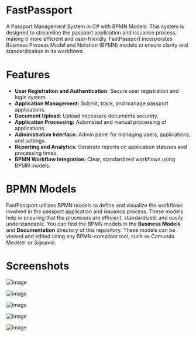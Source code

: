 # FastPassport

A Passport Management System in C# with BPMN Models. This system is designed to streamline the passport application and issuance process, making it more efficient and user-friendly. FastPassport incorporates Business Process Model and Notation (BPMN) models to ensure clarity and standardization in its workflows.

# Features
- **User Registration and Authentication:** Secure user registration and login system.
- **Application Management:** Submit, track, and manage passport applications.
- **Document Upload:** Upload necessary documents securely.
- **Application Processing:** Automated and manual processing of applications.
- **Administrative Interface:** Admin panel for managing users, applications, and settings.
- **Reporting and Analytics:** Generate reports on application statuses and processing times.
- **BPMN Workflow Integration:** Clear, standardized workflows using BPMN models.

# BPMN Models
FastPassport utilizes BPMN models to define and visualize the workflows involved in the passport application and issuance process. These models help in ensuring that the processes are efficient, standardized, and easily understandable.
You can find the BPMN models in the **Business Models** and **Documentation** directory of this repository. These models can be viewed and edited using any BPMN-compliant tool, such as Camunda Modeler or Signavio.

# Screenshots

![image](https://github.com/farhanj21/FastPassport/assets/102750756/767950b8-bdec-400f-ada6-b4a152cbc33e)

![image](https://github.com/farhanj21/FastPassport/assets/102750756/22d47051-e38f-4407-af8d-e23dfa9c499f)

![image](https://github.com/farhanj21/FastPassport/assets/102750756/6c01eb3c-52d8-4ba1-b455-fec1ec378cac)

![image](https://github.com/farhanj21/FastPassport/assets/102750756/386cf4ad-b84d-4905-a71d-3c2eccadc0f7)

![image](https://github.com/farhanj21/FastPassport/assets/102750756/c73e90d2-adbb-4117-bae2-62e48ac18f39)
